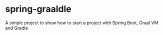# spring-graaldle
A simple project to show how to start a project with Spring Boot, Graal VM and Gradle
